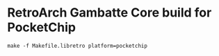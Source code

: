 RetroArch Gambatte Core build for PocketChip
============================================

```
make -f Makefile.libretro platform=pocketchip
```

